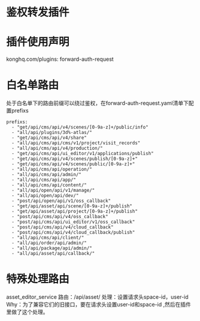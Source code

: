 # 鉴权转发插件

# 插件使用声明
konghq.com/plugins: forward-auth-request

# 白名单路由
处于白名单下的路由前缀可以绕过鉴权，在forward-auth-request.yaml清单下配置prefixs
```
prefixs:
  - "get/api/cms/api/v4/scenes/[0-9a-z]+/public/info"
  - "all/api/plugins/3d%-atlas/"
  - "get/api/cms/api/v4/share"
  - "all/api/cms/api/cms/v1/project/visit_records"
  - "all/api/cms/api/v4/production/"
  - "get/api/cms/api/ui_editor/v1/applications/publish"
  - "get/api/cms/api/v4/scenes/publish/[0-9a-z]+"
  - "get/api/cms/api/v4/scenes/public/[0-9a-z]+"
  - "all/api/cms/api/operation/"
  - "all/api/cms/api/admin/"
  - "all/api/cms/api/app/"
  - "all/api/cms/api/content/"
  - "all/api/open/api/v1/manage/"
  - "all/api/open/api/dev/"
  - "post/api/open/api/v1/oss_callback"
  - "get/api/asset/api/scene/[0-9a-z]+/publish"
  - "get/api/asset/api/project/[0-9a-z]+/publish"
  - "post/api/cms/api/v4/oss_callback"
  - "post/api/cms/api/ui_editor/v1/oss_callback"
  - "post/api/cms/api/v4/cloud_callback"
  - "post/api/cms/api/v4/cloud_callback/publish"
  - "all/api/cms/api/client/"
  - "all/api/order/api/admin/"
  - "all/api/package/api/admin/"
  - "all/api/asset/api/callback/"
```
# 特殊处理路由
asset_editor_service 路由：/api/asset/ 处理：设置请求头space-id，user-id
Why：为了兼容它们的旧接口，要在请求头设置user-id和space-id ,然后在插件里做了这个处理。